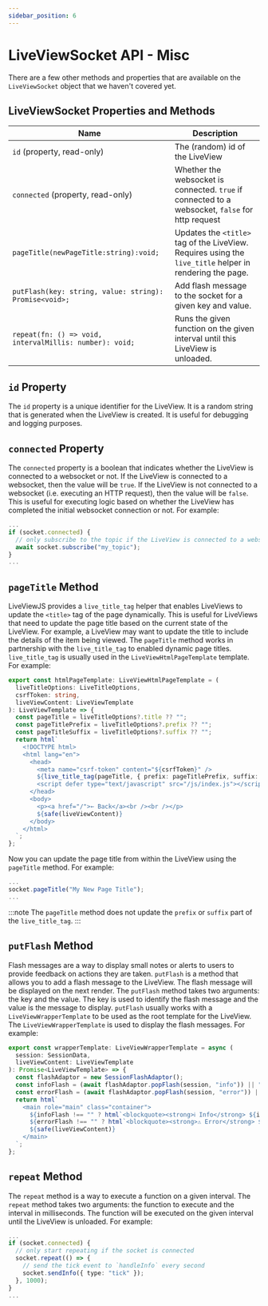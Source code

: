 ```yaml
---
sidebar_position: 6
---
```


# LiveViewSocket API - Misc

There are a few other methods and properties that are available on the `LiveViewSocket` object that we haven't covered yet.

## LiveViewSocket Properties and Methods
| Name | Description |
|---|---|
| `id` (property, read-only) | The (random) id of the LiveView |
| `connected` (property, read-only) | Whether the websocket is connected. `true` if connected to a websocket, `false` for http request |
| `pageTitle(newPageTitle:string):void;` | Updates the `<title>` tag of the LiveView.  Requires using the `live_title` helper in rendering the page. |
| `putFlash(key: string, value: string): Promise<void>;` | Add flash message to the socket for a given key and value. |
| `repeat(fn: () => void, intervalMillis: number): void;` | Runs the given function on the given interval until this LiveView is unloaded. |

## `id` Property 
The `id` property is a unique identifier for the LiveView.  It is a random string that is generated when the LiveView is created.  It is useful for debugging and logging purposes.

## `connected` Property
The `connected` property is a boolean that indicates whether the LiveView is connected to a websocket or not.  If the LiveView is connected to a websocket, then the value will be `true`.  If the LiveView is not connected to a websocket (i.e. executing an HTTP request), then the value will be `false`.  This is useful for executing logic based on whether the LiveView has completed the initial websocket connection or not. For example:
```ts
...
if (socket.connected) {
  // only subscribe to the topic if the LiveView is connected to a websocket
  await socket.subscribe("my_topic");
}
...
```

## `pageTitle` Method
LiveViewJS provides a `live_title_tag` helper that enables LiveViews to update the `<title>` tag of the page dynamically.  This is useful for LiveViews that need to update the page title based on the current state of the LiveView.  For example, a LiveView may want to update the title to include the details of the item being viewed.  The `pageTitle` method works in partnership with the `live_title_tag` to enabled dynamic page titles.  `live_title_tag` is usually used in the `LiveViewHtmlPageTemplate` template.  For example:
```ts {14}
export const htmlPageTemplate: LiveViewHtmlPageTemplate = (
  liveTitleOptions: LiveTitleOptions,
  csrfToken: string,
  liveViewContent: LiveViewTemplate
): LiveViewTemplate => {
  const pageTitle = liveTitleOptions?.title ?? "";
  const pageTitlePrefix = liveTitleOptions?.prefix ?? "";
  const pageTitleSuffix = liveTitleOptions?.suffix ?? "";
  return html`
    <!DOCTYPE html>
    <html lang="en">
      <head>        
        <meta name="csrf-token" content="${csrfToken}" />
        ${live_title_tag(pageTitle, { prefix: pageTitlePrefix, suffix: pageTitleSuffix })}
        <script defer type="text/javascript" src="/js/index.js"></script>        
      </head>
      <body>
        <p><a href="/">← Back</a><br /><br /></p>
        ${safe(liveViewContent)}
      </body>
    </html>
  `;
};
```
Now you can update the page title from within the LiveView using the `pageTitle` method.  For example:
```ts
...
socket.pageTitle("My New Page Title");
...
```
:::note
  The `pageTitle` method does not update the `prefix` or `suffix` part of the `live_title_tag`.
::: 

## `putFlash` Method
Flash messages are a way to display small notes or alerts to users to provide feedback on actions they are taken. `putFlash` is a method that allows you to add a flash message to the LiveView.  The flash message will be displayed on the next render.  The `putFlash` method takes two arguments: the key and the value.  The key is used to identify the flash message and the value is the message to display. `putFlash` usually works with a  `LiveViewWrapperTemplate` to be used as the root template for the LiveView.  The `LiveViewWrapperTemplate` is used to display the flash messages.  For example:
```ts {5-7}
export const wrapperTemplate: LiveViewWrapperTemplate = async (
  session: SessionData,
  liveViewContent: LiveViewTemplate
): Promise<LiveViewTemplate> => {
  const flashAdaptor = new SessionFlashAdaptor();
  const infoFlash = (await flashAdaptor.popFlash(session, "info")) || "";
  const errorFlash = (await flashAdaptor.popFlash(session, "error")) || "";
  return html`
    <main role="main" class="container">
      ${infoFlash !== "" ? html`<blockquote><strong>ℹ Info</strong> ${infoFlash}</blockquote>` : ""}
      ${errorFlash !== "" ? html`<blockquote><strong>⚠️ Error</strong> ${errorFlash}</blockquote>` : ""}
      ${safe(liveViewContent)}
    </main>
  `;
};
```

## `repeat` Method
The `repeat` method is a way to execute a function on a given interval.  The `repeat` method takes two arguments: the function to execute and the interval in milliseconds.  The function will be executed on the given interval until the LiveView is unloaded.  For example:
```ts
...
if (socket.connected) {
  // only start repeating if the socket is connected 
  socket.repeat(() => {
    // send the tick event to `handleInfo` every second
    socket.sendInfo({ type: "tick" });
  }, 1000);
}
...
```

